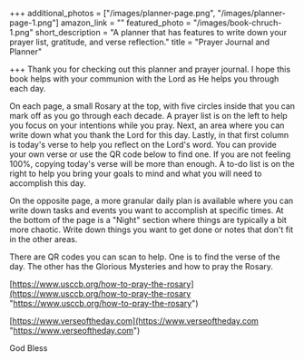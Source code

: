 +++
additional_photos = ["/images/planner-page.png", "/images/planner-page-1.png"]
amazon_link = ""
featured_photo = "/images/book-chruch-1.png"
short_description = "A planner that has features to write down your prayer list, gratitude, and verse reflection."
title = "Prayer Journal and Planner"

+++
Thank you for checking out this planner and prayer journal. I hope this book helps with your communion with the Lord as He helps you through each day.

On each page, a small Rosary at the top, with five circles inside that you can mark off as you go through each decade. A prayer list is on the left to help you focus on your intentions while you pray. Next, an area where you can write down what you thank the Lord for this day. Lastly, in that first column is today's verse to help you reflect on the Lord's word. You can provide your own verse or use the QR code below to find one. If you are not feeling 100%, copying today's verse will be more than enough. A to-do list is on the right to help you bring your goals to mind and what you will need to accomplish this day.

On the opposite page, a more granular daily plan is available where you can write down tasks and events you want to accomplish at specific times. At the bottom of the page is a "Night" section where things are typically a bit more chaotic. Write down things you want to get done or notes that don't fit in the other areas. 

There are QR codes you can scan to help. One is to find the verse of the day. The other has the Glorious Mysteries and how to pray the Rosary. 

[https://www.usccb.org/how-to-pray-the-rosary](https://www.usccb.org/how-to-pray-the-rosary "https://www.usccb.org/how-to-pray-the-rosary")

[https://www.verseoftheday.com](https://www.verseoftheday.com "https://www.verseoftheday.com")

God Bless